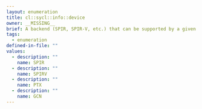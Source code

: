 ```yaml
---
layout: enumeration
title: cl::sycl::info::device
owner: __MISSING__
brief: A backend (SPIR, SPIR-V, etc.) that can be supported by a given device.
tags:
  - enumeration
defined-in-file: ""
values:
  - description: ""
    name: SPIR
  - description: ""
    name: SPIRV
  - description: ""
    name: PTX
  - description: ""
    name: GCN
---
```

